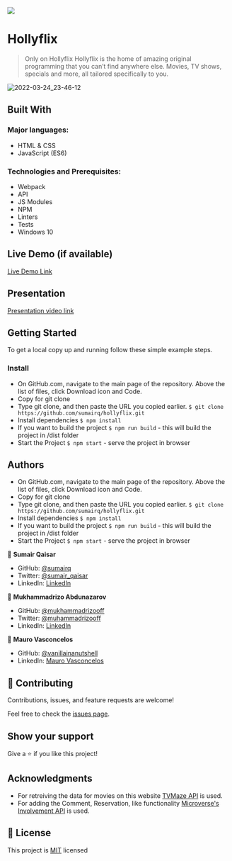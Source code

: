 
![](https://img.shields.io/badge/Microverse-blueviolet)

# Hollyflix
> Only on Hollyflix
Hollyflix is the home of amazing original programming that you can’t find anywhere else. Movies, TV shows, specials and more, all tailored specifically to you.

![2022-03-24_23-46-12](https://user-images.githubusercontent.com/63915024/159989024-14dfb8fc-f58e-42be-96b1-bf9515e61596.png)


## Built With

### Major languages:
- HTML & CSS
- JavaScript (ES6)
### Technologies and Prerequisites:
- Webpack
- API
- JS Modules
- NPM
- Linters
- Tests
- Windows 10

## Live Demo (if available)

[Live Demo Link](https://sumairq.github.io/hollyflix-capstone/dist)

## Presentation

[Presentation video link](https://www.loom.com/share/e95860d4934640f2a4f48a5667cecdc7)
## Getting Started

To get a local copy up and running follow these simple example steps.

### Install

- On GitHub.com, navigate to the main page of the repository. Above the list of files, click Download icon and Code.
- Copy for git clone
- Type git clone, and then paste the URL you copied earlier.
`$ git clone https://github.com/sumairq/hollyflix.git`
- Install dependencies `$ npm install`
- If you want to build the project `$ npm run build` - this will build the project in /dist folder
- Start the Project `$ npm start` - serve the project in browser

## Authors

- On GitHub.com, navigate to the main page of the repository. Above the list of files, click Download icon and Code.
- Copy for git clone
- Type git clone, and then paste the URL you copied earlier.
`$ git clone https://github.com/sumairq/hollyflix.git`
- Install dependencies `$ npm install`
- If you want to build the project `$ npm run build` - this will build the project in /dist folder
- Start the Project `$ npm start` - serve the project in browser

👤 **Sumair Qaisar**

- GitHub: [@sumairq](https://github.com/sumairq)
- Twitter: [@sumair_qaisar](https://twitter.com/sumair_qaisar)
- LinkedIn: [LinkedIn](https://www.linkedin.com/in/sumair-qaisar-jadoon-84a877164/)

👤 **Mukhammadrizo Abdunazarov**

- GitHub: [@mukhammadrizooff](https://github.com/mukhammadrizooff)
- Twitter: [@muhammadrizooff](https://twitter.com/muhammadrizooff)
- LinkedIn: [LinkedIn](https://linkedin.com/in/mukhammadrizooff)

👤 **Mauro Vasconcelos**

- GitHub: [@vanillainanutshell](https://github.com/vanillainanutshell)
- LinkedIn: [Mauro Vasconcelos](https://www.linkedin.com/in/mauro-vasconcelos-a3671a223/)

## 🤝 Contributing

Contributions, issues, and feature requests are welcome!

Feel free to check the [issues page](https://github.com/sumairq/hollyflix-capstone/issues).

## Show your support

Give a ⭐️ if you like this project!

## Acknowledgments

- For retreiving the data for movies on this website [TVMaze API](https://www.notion.so/microverse/Involvement-API-869e60b5ad104603aa6db59e08150270) is used.
- For adding the Comment, Reservation, like functionality [Microverse's Involvement API](https://www.tvmaze.com/api) is used.

## 📝 License

This project is [MIT](./MIT.md) licensed
